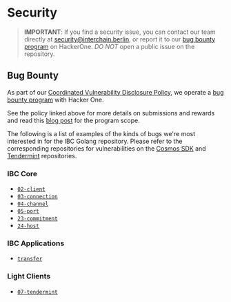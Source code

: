 # Security

> **IMPORTANT**: If you find a security issue, you can contact our team directly at
security@interchain.berlin, or report it to our [bug bounty program](https://hackerone.com/cosmos) on HackerOne. *DO NOT* open a public issue on the repository.

## Bug Bounty

As part of our [Coordinated Vulnerability Disclosure Policy](https://tendermint.com/security), we operate a
[bug bounty program](https://hackerone.com/cosmos) with Hacker One.

See the policy linked above for more details on submissions and rewards and read
this [blog post](https://blog.cosmos.network/bug-bounty-program-for-tendermint-cosmos-833c67693586) for the program scope.

The following is a list of examples of the kinds of bugs we're most interested
in for the IBC Golang repository. Please refer to the corresponding repositories for vulnerabilities on the [Cosmos SDK](https://github.com/reapchain/cosmos-sdk/blob/master/SECURITY.md) and [Tendermint](https://github.com/reapchain/reapchain-core/blob/master/SECURITY.md) repositories.

### IBC Core

- [`02-client`](https://github.com/cosmos/ibc-go/tree/main/modules/core/02-client)
- [`03-connection`](https://github.com/cosmos/ibc-go/tree/main/modules/core/03-connection)
- [`04-channel`](https://github.com/cosmos/ibc-go/tree/main/modules/core/04-channel)
- [`05-port`](https://github.com/cosmos/ibc-go/tree/main/modules/core/05-port)
- [`23-commitment`](https://github.com/cosmos/ibc-go/tree/main/modules/core/23-commitment)
- [`24-host`](https://github.com/cosmos/ibc-go/tree/main/modules/core/24-host)

### IBC Applications

- [`transfer`](https://github.com/cosmos/ibc-go/tree/main/modules/apps/transfer)

### Light Clients

- [`07-tendermint`](https://github.com/cosmos/ibc-go/tree/main/modules/light-clients/07-tendermint)
